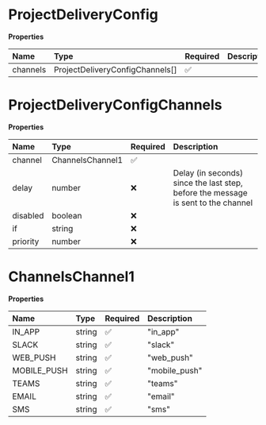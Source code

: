 # ProjectDeliveryConfig

**Properties**

| Name     | Type                            | Required | Description |
| :------- | :------------------------------ | :------- | :---------- |
| channels | ProjectDeliveryConfigChannels[] | ✅       |             |

# ProjectDeliveryConfigChannels

**Properties**

| Name     | Type             | Required | Description                                                                       |
| :------- | :--------------- | :------- | :-------------------------------------------------------------------------------- |
| channel  | ChannelsChannel1 | ✅       |                                                                                   |
| delay    | number           | ❌       | Delay (in seconds) since the last step, before the message is sent to the channel |
| disabled | boolean          | ❌       |                                                                                   |
| if       | string           | ❌       |                                                                                   |
| priority | number           | ❌       |                                                                                   |

# ChannelsChannel1

**Properties**

| Name        | Type   | Required | Description   |
| :---------- | :----- | :------- | :------------ |
| IN_APP      | string | ✅       | "in_app"      |
| SLACK       | string | ✅       | "slack"       |
| WEB_PUSH    | string | ✅       | "web_push"    |
| MOBILE_PUSH | string | ✅       | "mobile_push" |
| TEAMS       | string | ✅       | "teams"       |
| EMAIL       | string | ✅       | "email"       |
| SMS         | string | ✅       | "sms"         |
